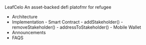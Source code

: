 LeafCelo
An asset-backed defi platofmr for refugee

- Architecture
- Implementation
		- Smart Contract
			- addStakeholder()
			- removeStakeholder()
			- addressToStakeholder()
		- Mobile Wallet	
- Announcements
- FAQS